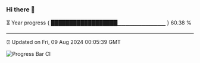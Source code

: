 ### Hi there 👋

⏳ Year progress { ██████████████████▁▁▁▁▁▁▁▁▁▁▁▁ } 60.38 %

---

⏰ Updated on Fri, 09 Aug 2024 00:05:39 GMT

![Progress Bar CI](https://github.com/liununu/liununu/workflows/Progress%20Bar%20CI/badge.svg)
